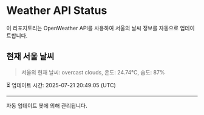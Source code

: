 
# Weather API Status

이 리포지토리는 OpenWeather API를 사용하여 서울의 날씨 정보를 자동으로 업데이트합니다.

## 현재 서울 날씨
> 서울의 현재 날씨: overcast clouds, 온도: 24.74°C, 습도: 87%

⏳ 업데이트 시간: 2025-07-21 20:49:05 (UTC)

---
자동 업데이트 봇에 의해 관리됩니다.
